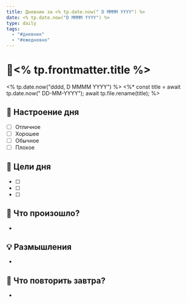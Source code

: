 ```yaml
---
title: Дневник за <% tp.date.now(" D MMMM YYYY") %>
date: <% tp.date.now("D MMMM YYYY") %>
type: daily
tags:
  - "#дневник"
  - "#ежедневно"
---
```

# 📖<% tp.frontmatter.title %>
<% tp.date.now("dddd, D MMMM YYYY") %>
<%*
const title = await tp.date.now(" DD-MM-YYYY");
await tp.file.rename(title);
%>

## 🧠 Настроение дня
- [ ] Отличное  
- [ ] Хорошее  
- [ ] Обычное  
- [ ] Плохое  

## 🎯 Цели дня
- [ ] 
- [ ] 
- [ ]

## 📝 Что произошло?
- 

## 💡 Размышления
- 

## 🔁 Что повторить завтра?
- 